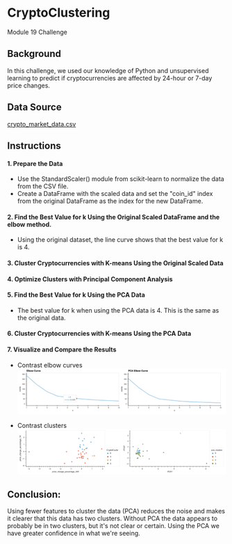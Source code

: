# CryptoClustering
Module 19 Challenge

## Background
In this challenge, we used our knowledge of Python and unsupervised learning to predict if cryptocurrencies are affected by 24-hour or 7-day price changes.

## Data Source
[crypto_market_data.csv](Resources/crypto_market_data.csv)

## Instructions
#### 1. Prepare the Data
* Use the StandardScaler() module from scikit-learn to normalize the data from the CSV file.
* Create a DataFrame with the scaled data and set the "coin_id" index from the original DataFrame as the index for the new DataFrame.

#### 2. Find the Best Value for k Using the Original Scaled DataFrame and the elbow method.

* Using the original dataset, the line curve shows that the best value for k is 4.


#### 3. Cluster Cryptocurrencies with K-means Using the Original Scaled Data


#### 4. Optimize Clusters with Principal Component Analysis


#### 5. Find the Best Value for k Using the PCA Data
* The best value for k when using the PCA data is 4. This is the same as the original data. 


####  6. Cluster Cryptocurrencies with K-means Using the PCA Data

#### 7. Visualize and Compare the Results


* Contrast elbow curves
![](Images/elbow_curve_comparison.png)

* Contrast clusters
![](Images/clusters_plot_comparison.png)

## Conclusion: 
Using fewer features to cluster the data (PCA) reduces the noise and makes it clearer that this data has two clusters. Without PCA the data appears to probably be in two clusters, but it's not clear or certain. Using the PCA we have greater confidence in what we're seeing.








